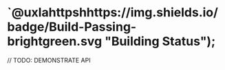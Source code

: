 # `@uxlahttpshhttps://img.shields.io/badge/Build-Passing-brightgreen.svg "Building Status");

// TODO: DEMONSTRATE API
```
